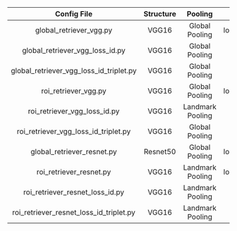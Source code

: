 |             Config File               |   Structure  |      Pooling     |            Loss function            |
| :-----------------------------------: | :----------: | :--------------: | :---------------------------------: | 
|    global_retriever_vgg.py            |     VGG16    |  Global Pooling  | loss_id+triplet_loss+loss_attribute |
|    global_retriever_vgg_loss_id.py    |     VGG16    |  Global Pooling  |               loss_id               |
|global_retriever_vgg_loss_id_triplet.py|     VGG16    |  Global Pooling  |         loss_id+triplet_loss        |
|       roi_retriever_vgg.py            |     VGG16    |  Global Pooling  | loss_id+triplet_loss+loss_attribute |
|    roi_retriever_vgg_loss_id.py       |     VGG16    | Landmark Pooling |               loss_id               |
| roi_retriever_vgg_loss_id_triplet.py  |     VGG16    |  Global Pooling  |         loss_id+triplet_loss        |
|      global_retriever_resnet.py       |    Resnet50  |  Global Pooling  | loss_id+triplet_loss+loss_attribute |
|       roi_retriever_resnet.py         |     VGG16    | Landmark Pooling | loss_id+triplet_loss+loss_attribute |       
|   roi_retriever_resnet_loss_id.py     |     VGG16    | Landmark Pooling |               loss_id               |
|roi_retriever_resnet_loss_id_triplet.py|     VGG16    | Landmark Pooling |         loss_id+triplet_loss        |


